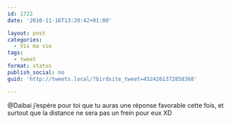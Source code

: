 ```yaml
---
id: 1722
date: '2010-11-16T13:20:42+01:00'

layout: post
categories:
  - Vis ma vie
tags:
  - tweet
format: status
publish_social: no
guid: 'http://tweets.local/?birdsite_tweet=4524261372858368'

---
```


@Daibai j’espère pour toi que tu auras une réponse favorable cette fois, et surtout que la distance ne sera pas un frein pour eux XD